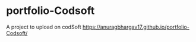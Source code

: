 # portfolio-Codsoft
A project to upload on codSoft
https://anuragbhargav17.github.io/portfolio-Codsoft/
